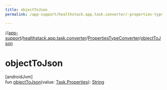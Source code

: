```yaml
---
title: objectToJson
permalink: /app-support/healthstack.app.task.converter/-properties-type-converter/object-to-json.html

---
```

//[app-support](/app-support.html)/[healthstack.app.task.converter](../index.html)/[PropertiesTypeConverter](index.html)/[objectToJson](object-to-json.html)



# objectToJson



[androidJvm]\
fun [objectToJson](object-to-json.html)(value: [Task.Properties](../../healthstack.app.task.entity/-task/-properties/index.html)): [String](https://kotlinlang.org/api/latest/jvm/stdlib/kotlin/-string/index.html)




